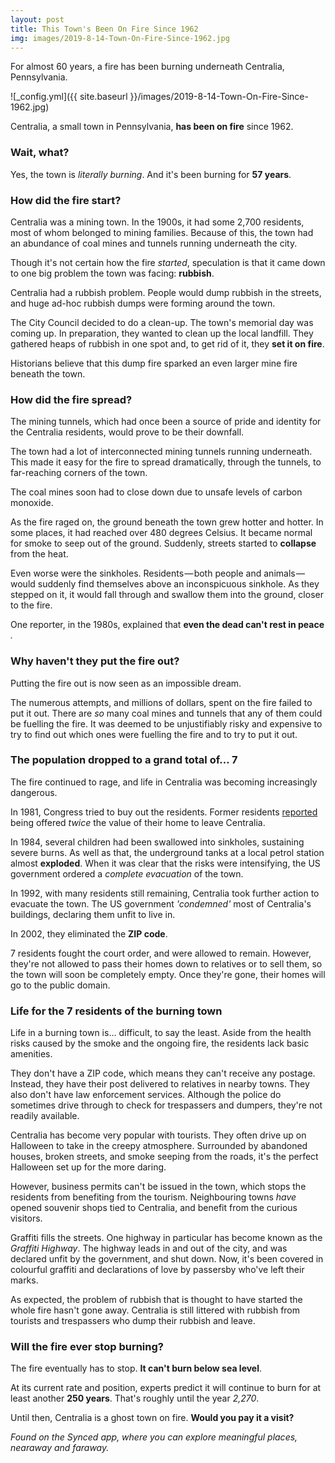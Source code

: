 ```yaml
---
layout: post
title: This Town's Been On Fire Since 1962
img: images/2019-8-14-Town-On-Fire-Since-1962.jpg
---
```



For almost 60 years, a fire has been burning underneath Centralia, Pennsylvania.

![_config.yml]({{ site.baseurl }}/images/2019-8-14-Town-On-Fire-Since-1962.jpg)

Centralia, a small town in Pennsylvania, **has been on fire** since 1962.

### **Wait, what?**

Yes, the town is _literally burning_. And it&#39;s been burning for **57 years**.

### **How did the fire start?**

Centralia was a mining town. In the 1900s, it had some 2,700 residents, most of whom belonged to mining families. Because of this, the town had an abundance of coal mines and tunnels running underneath the city.

Though it&#39;s not certain how the fire _started_, speculation is that it came down to one big problem the town was facing: **rubbish**.

Centralia had a rubbish problem. People would dump rubbish in the streets, and huge ad-hoc rubbish dumps were forming around the town.

The City Council decided to do a clean-up. The town&#39;s memorial day was coming up. In preparation, they wanted to clean up the local landfill. They gathered heaps of rubbish in one spot and, to get rid of it, they **set it on fire**.

Historians believe that this dump fire sparked an even larger mine fire beneath the town.

### **How did the fire spread?**

The mining tunnels, which had once been a source of pride and identity for the Centralia residents, would prove to be their downfall.

The town had a lot of interconnected mining tunnels running underneath. This made it easy for the fire to spread dramatically, through the tunnels, to far-reaching corners of the town.

The coal mines soon had to close down due to unsafe levels of carbon monoxide.

As the fire raged on, the ground beneath the town grew hotter and hotter. In some places, it had reached over 480 degrees Celsius. It became normal for smoke to seep out of the ground. Suddenly, streets started to **collapse** from the heat.

Even worse were the sinkholes. Residents — both people and animals — would suddenly find themselves above an inconspicuous sinkhole. As they stepped on it, it would fall through and swallow them into the ground, closer to the fire.

One reporter, in the 1980s, explained that **even the dead can&#39;t rest in peace** _._

### **Why haven&#39;t they put the fire out?**

Putting the fire out is now seen as an impossible dream.

The numerous attempts, and millions of dollars, spent on the fire failed to put it out. There are _so_ many coal mines and tunnels that any of them could be fuelling the fire. It was deemed to be unjustifiably risky and expensive to try to find out which ones were fuelling the fire and to try to put it out.

### **The population dropped to a grand total of… 7**

The fire continued to rage, and life in Centralia was becoming increasingly dangerous.

In 1981, Congress tried to buy out the residents. Former residents [reported](https://www.cracked.com/personal-experiences-2537-i-live-in-centralia-pa-its-americas-creepiest-ghost-town.html) being offered _twice_ the value of their home to leave Centralia.

In 1984, several children had been swallowed into sinkholes, sustaining severe burns. As well as that, the underground tanks at a local petrol station almost **exploded**. When it was clear that the risks were intensifying, the US government ordered a _complete evacuation_ of the town.

In 1992, with many residents still remaining, Centralia took further action to evacuate the town. The US government _&#39;condemned&#39;_ most of Centralia&#39;s buildings, declaring them unfit to live in.

In 2002, they eliminated the **ZIP code**.

7 residents fought the court order, and were allowed to remain. However, they&#39;re not allowed to pass their homes down to relatives or to sell them, so the town will soon be completely empty. Once they&#39;re gone, their homes will go to the public domain.

### **Life for the 7 residents of the burning town**

Life in a burning town is… difficult, to say the least. Aside from the health risks caused by the smoke and the ongoing fire, the residents lack basic amenities.

They don&#39;t have a ZIP code, which means they can&#39;t receive any postage. Instead, they have their post delivered to relatives in nearby towns. They also don&#39;t have law enforcement services. Although the police do sometimes drive through to check for trespassers and dumpers, they&#39;re not readily available.

Centralia has become very popular with tourists. They often drive up on Halloween to take in the creepy atmosphere. Surrounded by abandoned houses, broken streets, and smoke seeping from the roads, it&#39;s the perfect Halloween set up for the more daring.

However, business permits can&#39;t be issued in the town, which stops the residents from benefiting from the tourism. Neighbouring towns _have_ opened souvenir shops tied to Centralia, and benefit from the curious visitors.

Graffiti fills the streets. One highway in particular has become known as the _Graffiti Highway_. The highway leads in and out of the city, and was declared unfit by the government, and shut down. Now, it&#39;s been covered in colourful graffiti and declarations of love by passersby who&#39;ve left their marks.

As expected, the problem of rubbish that is thought to have started the whole fire hasn&#39;t gone away. Centralia is still littered with rubbish from tourists and trespassers who dump their rubbish and leave.

### **Will the fire ever stop burning?**

The fire eventually has to stop. **It can&#39;t burn below sea level**.

At its current rate and position, experts predict it will continue to burn for at least another **250 years**. That&#39;s roughly until the year _2,270_.

Until then, Centralia is a ghost town on fire. **Would you pay it a visit?**

_Found on the Synced app, where you can_ _explore meaningful places, nearaway and faraway._
